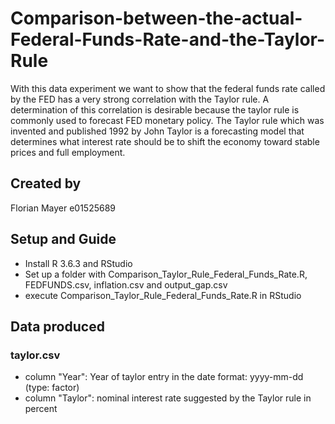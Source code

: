 # Comparison-between-the-actual-Federal-Funds-Rate-and-the-Taylor-Rule
With this data experiment we want to show that the federal funds rate called by the FED has a very strong correlation with the Taylor rule. A determination of this correlation is desirable because the taylor rule is commonly used to forecast FED monetary policy. The Taylor rule which was invented and published 1992 by John Taylor is a forecasting model that determines what interest rate should be to shift the economy toward stable prices and full employment.

## Created by
Florian Mayer e01525689

## Setup and Guide
* Install R 3.6.3 and RStudio
* Set up a folder with Comparison_Taylor_Rule_Federal_Funds_Rate.R, FEDFUNDS.csv, inflation.csv and output_gap.csv
* execute Comparison_Taylor_Rule_Federal_Funds_Rate.R in RStudio

## Data produced

### taylor.csv
* column "Year": Year of taylor entry in the date format: yyyy-mm-dd (type: factor)
* column "Taylor": nominal interest rate suggested by the Taylor rule in percent
